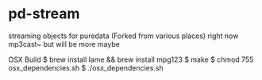 # pd-stream
streaming objects for puredata (Forked from various places)
 right now mp3cast~ but will be more maybe

OSX Build
$ brew install lame && brew install mpg123
$ make
$ chmod 755 osx_dependencies.sh
$ ./osx_dependencies.sh
